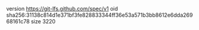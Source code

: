 version https://git-lfs.github.com/spec/v1
oid sha256:31138c814d1e371bf3fe828833344ff36e53a571b3bb8612e6dda26968161c78
size 3220
